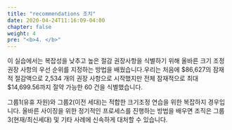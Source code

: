 ```yaml
---
title: "recommendations 조치"
date: 2020-04-24T11:16:09-04:00
chapter: false
weight: 4
pre: "<b>4. </b>"
---
```



이 실습에서는 복잡성을 낮추고 높은 절감 권장사항을 식별하기 위해 올바른 크기 조정 권장 사항의 우선 순위를 지정하는 방법을 배웠습니다.우리는 처음에 $86,627의 잠재적 절감액으로 2,534 개의 권장 사항으로 시작했지만 전체 잠재적으로 최대 $14,699.56까지 절약 가능한 60 건을 식별했습니다.


그룹1(유휴 자원)와 그룹2(이전 세대)는 적합한 크기조정 연습을 위한 복잡하지 경우입니다. 올바른 사이징을 위한 정기적인 프로세스를 진행하는 방법을 배우면 조직은 그룹3(현재/최신세대) 및 기타 사례에 신속하게 대처할 수 있습니다.
